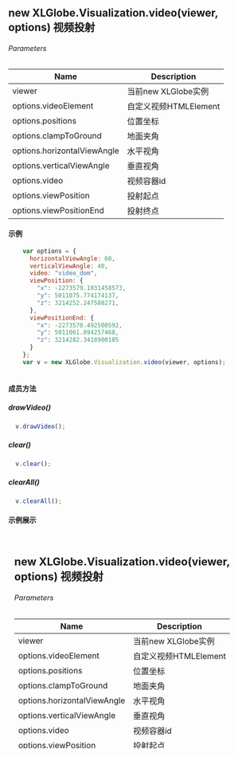 ##  new XLGlobe.Visualization.video(viewer, options) 视频投射

###### Parameters

|  Name |  Description |
| ------------ | ------------ |
|  viewer |  当前new XLGlobe实例 |
|  options.videoElement |  自定义视频HTMLElement |
|  options.positions |  位置坐标 |
|  options.clampToGround |  地面夹角 |
|  options.horizontalViewAngle |  水平视角 |
|  options.verticalViewAngle | 垂直视角 |
|  options.video |  视频容器id |
|  options.viewPosition |  投射起点 |
|  options.viewPositionEnd |  投射终点 |

#### 示例

``` javascript
    var options = {
      horizontalViewAngle: 60,
      verticalViewAngle: 40,
      video: "video_dom",
      viewPosition: {
        "x": -2273579.1031458573,
        "y": 5011075.774174137,
        "z": 3214252.247588271,
      },
      viewPositionEnd: {
        "x": -2273570.492500592,
        "y": 5011061.894257468,
        "z": 3214282.3418900105
      }
    };
    var v = new XLGlobe.Visualization.video(viewer, options);
    
```
#### 成员方法 
##### drawVideo()
``` javascript
  v.drawVideo();
```
##### clear()
``` javascript
  v.clear();
```
##### clearAll()
``` javascript
  v.clearAll();
```
#### 示例展示
<iframe width="100%" height="430" src="#/editor?type=visualization%2Fvisualization_base&example=sptf3&label=视频投射（MP4）" allowfullscreen="allowfullscreen" frameborder="0"></iframe>
